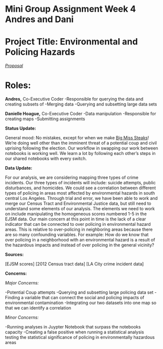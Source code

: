 # **Mini Group Assignment Week 4 Andres and Dani**

# **Project Title**: Environmental and Policing Hazards
[*Proposal*](https://github.com/Agonzogonzo/Mangonadas#by-danielle-hoague--andres-gonzalez)

# **Roles:** 

**Andres,** Co-Executive Coder 
-Responsible for querying the data and creating subsets of
-Merging data
-Querying and subsetting large data sets
	
**Danielle Hoague,** Co-Executive Coder
-Data manipulation
-Responsible for creating maps
-Submitting assignments

**Status Update:** 

General mood: No mistakes, except for when we make [Big Miss Steaks](https://ih1.redbubble.net/image.280316045.1561/flat,800x800,075,f.jpg)! We’re doing well other than the imminent threat of a potential coup and civil uprising following the election. 
Our workflow in swapping our work between notebooks is working well. We learn a lot by following each other’s steps in our shared notebooks with every switch. 

**Data Update:**

For our analysis, we are considering mapping three types of crime incidents. Our three types of incidents will include: suicide attempts, public disturbances, and homicides. We could see a correlation between different types of policing in areas most affected by environmental hazards in south central Los Angeles. 
Through trial and error, we have been able to work and merge our Census Tract and Environmental Justice data, but still need to understand some elements of our analysis. The elements we need to work on include manipulating the homogeneous scores numbered 1-5 in the EJSM data. 
Our main concern at this point in time is the lack of a clear indicator that can be connected to over policing in environmental hazard areas. This is relative to over-policing in neighboring areas because there are so many confounding variables. For example: How do we know that over policing in a neighborhood with an environmental hazard is a result of the hazardous impacts and instead of over policing in the general vicinity?

**Sources:** 

[EJSM scores]
[2012 Census tract data] 
[LA City crime incident data]

**Concerns:** 

*Major Concerns:*

-Potential Coup attempts
-Querying and subsetting large policing data set 
-Finding a variable that can connect the social and policing impacts of environmental contamination
-Integrating our two datasets into one map so that we can identify a correlation

*Minor Concerns:*

-Running analyses in Juypter Notebook that surpass the notebooks capacity
-Creating a false positive when running a statistical analysis testing the statistical significance of policing in environmentally hazardous areas

